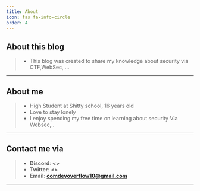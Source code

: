 ```yaml
---
title: About
icon: fas fa-info-circle
order: 4
---
```


## About this blog
> - This blog was created to share my knowledge about security via CTF,WebSec, ...

______________



## About me
> - High Student at Shitty school, 16 years old
> - Love to stay lonely
> - I enjoy spending my free time on learning about security Via Websec,..

______________



## Contact me via
> - **Discord**: **<>**
> - **Twitter**: **<>**
> - **Email**: **<comdeyoverflow10@gmail.com>**

______________




